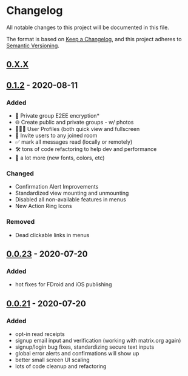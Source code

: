 # Changelog
All notable changes to this project will be documented in this file.

The format is based on [Keep a Changelog](https://keepachangelog.com/en/1.0.0/),
and this project adheres to [Semantic Versioning](https://semver.org/spec/v2.0.0.html).

## [0.X.X]()

## [0.1.2](https://github.com/syphon-org/syphon/releases/tag/0.1.2) - 2020-08-11
### Added 
- 👥 Private group E2EE encryption*
- 🌐 Create public and private groups - w/ photos
- 💁🏻‍♂️ User Profiles (both quick view and fullscreen
- 💌 Invite users to any joined room
- ✅ mark all messages read (locally or remotely)
- 🛠 tons of code refactoring to help dev and performance
- 🔮 a lot more (new fonts, colors, etc)

### Changed
- Confirmation Alert Improvements
- Standardized view mounting and unmounting
- Disabled all non-available features in menus
- New Action Ring Icons

### Removed
- Dead clickable links in menus

## [0.0.23](https://github.com/syphon-org/syphon/releases/tag/0.0.23) - 2020-07-20
### Added
- hot fixes for FDroid and iOS publishing

## [0.0.21](https://github.com/syphon-org/syphon/releases/tag/0.0.21) - 2020-07-20
### Added
- opt-in read receipts
- signup email input and verification (working with matrix.org again)
- signup/login bug fixes, standardizing secure text inputs
- global error alerts and confirmations will show up
- better small screen UI scaling
- lots of code cleanup and refactoring
